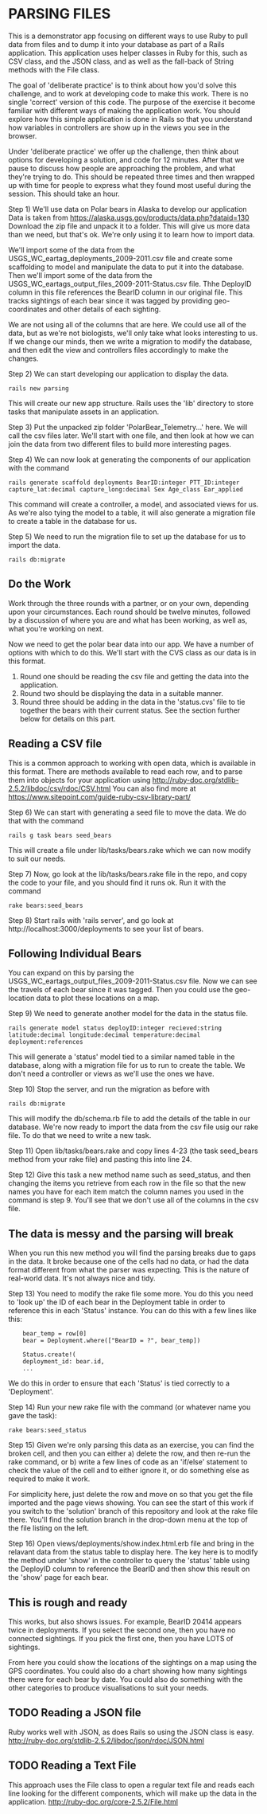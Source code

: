 # PARSING FILES

This is a demonstrator app focusing on different ways to use Ruby to pull data from files and to dump it into your database as part of a Rails application. This application uses helper classes in Ruby for this, such as CSV class, and the JSON class, and as well as the fall-back of String methods with the File class.

The goal of 'deliberate practice' is to think about how you'd solve this challenge, and to work at developing code to make this work. There is no single 'correct' version of this code. The purpose of the exercise it become familiar with different ways of making the application work. You should explore how this simple application is done in Rails so that you understand how variables in controllers are show up in the views you see in the browser.

Under 'deliberate practice' we offer up the challenge, then think about options for developing a solution, and code for 12 minutes. After that we pause to discuss how people are approaching the problem, and what they're trying to do. This should be repeated three times and then wrapped up with time for people to express what they found most useful during the session. This should take an hour.

Step 1) We'll use data on Polar bears in Alaska to develop our application
Data is taken from https://alaska.usgs.gov/products/data.php?dataid=130 Download the zip file and unpack it to a folder. This will give us more data than we need, but that's ok. We're only using it to learn how to import data.

We'll import some of the data from the USGS_WC_eartag_deployments_2009-2011.csv file and create some scaffolding to model and manipulate the data to put it into the database. Then we'll import some of the data from the USGS_WC_eartags_output_files_2009-2011-Status.csv file. Thhe DeployID column in this file references the BearID column in our original file. This tracks sightings of each bear since it was tagged by providing geo-coordinates and other details of each sighting.

We are not using all of the columns that are here. We could use all of the data, but as we're not biologists, we'll only take what looks interesting to us. If we change our minds, then we write a migration to modify the database, and then edit the view and controllers files accordingly to make the changes. 

Step 2) We can start developing our application to display the data.

    rails new parsing

This will create our new app structure. Rails uses the 'lib' directory to store tasks that manipulate assets in an application. 

Step 3) Put the unpacked zip folder 'PolarBear_Telemetry...' here. We will call the csv files later. We'll start with one file, and then look at how we can join the data from two different files to build more interesting pages.

Step 4) We can now look at generating the components of our application with the command

    rails generate scaffold deployments BearID:integer PTT_ID:integer capture_lat:decimal capture_long:decimal Sex Age_class Ear_applied

This command will create a controller, a model, and associated views for us. As we're also tying the model to a table, it will also generate a migration file to create a table in the database for us. 

Step 5) We need to run the migration file to set up the database for us to import the data.

    rails db:migrate
 
## Do the Work 
Work through the three rounds with a partner, or on your own, depending upon your circumstances. Each round should be twelve minutes, followed by a discussion of where you are and what has been working, as well as, what you're working on next.

Now we need to get the polar bear data into our app. We have a number of options with which to do this. We'll start with the CVS class as our data is in this format.

1. Round one should be reading the csv file and getting the data into the application.
2. Round two should be displaying the data in a suitable manner.
3. Round three should be adding in the data in the 'status.cvs' file to tie together the bears with their current status. See the section further below for details on this part.

## Reading a CSV file
This is a common approach to working with open data, which is available in this format. There are methods available to read each row, and to parse them into objects for your application using http://ruby-doc.org/stdlib-2.5.2/libdoc/csv/rdoc/CSV.html You can also find more at https://www.sitepoint.com/guide-ruby-csv-library-part/

Step 6) We can start with generating a seed file to move the data. We do that with the command

    rails g task bears seed_bears

This will create a file under lib/tasks/bears.rake which we can now modify to suit our needs.

Step 7) Now, go look at the lib/tasks/bears.rake file in the repo, and copy the code to your file, and you should find it runs ok. Run it with the command

    rake bears:seed_bears

Step 8) Start rails with 'rails server', and go look at http://localhost:3000/deployments to see your list of bears.

## Following Individual Bears
You can expand on this by parsing the USGS_WC_eartags_output_files_2009-2011-Status.csv file. Now we can see the travels of each bear since it was tagged. Then you could use the geo-location data to plot these locations on a map.

Step 9) We need to generate another model for the data in the status file.

    rails generate model status deployID:integer recieved:string latitude:decimal longitude:decimal temperature:decimal deployment:references

This will generate a 'status' model tied to a similar named table in the database, along with a migration file for us to run to create the table. We don't need a controller or views as we'll use the ones we have. 

Step 10) Stop the server, and run the migration as before with 

    rails db:migrate

This will modify the db/schema.rb file to add the details of the table in our database. We're now ready to import the data from the csv file usig our rake file. To do that we need to write a new task.

Step 11) Open lib/tasks/bears.rake and copy lines 4-23 (the task seed_bears method from your rake file) and pasting this into line 24.

Step 12) Give this task a new method name such as seed_status, and then changing the items you retrieve from each row in the file so that the new names you have for each item match the column names you used in the command is step 9. You'll see that we don't use all of the columns in the csv file.

## The data is messy and the parsing will break

When you run this new method you will find the parsing breaks due to gaps in the data. It broke because one of the cells had no data, or had the data format different from what the parser was expecting. This is the nature of real-world data. It's not always nice and tidy.

Step 13) You need to modify the rake file some more. You do this you need to 'look up' the ID of each bear in the Deployment table in order to reference this in each 'Status' instance. You can do this with a few lines like this:

        bear_temp = row[0]
        bear = Deployment.where(["BearID = ?", bear_temp])
        
        Status.create!(
        deployment_id: bear.id,
        ...
We do this in order to ensure that each 'Status' is tied correctly to a 'Deployment'.

Step 14) Run your new rake file with the command (or whatever name you gave the task):

    rake bears:seed_status

Step 15) Given we're only parsing this data as an exercise, you can find the broken cell, and then you can either a) delete the row, and then re-run the rake command, or b) write a few lines of code as an 'if/else' statement to check the value of the cell and to either ignore it, or do something else as required to make it work. 

For simplicity here, just delete the row and move on so that you get the file imported and the page views showing. You can see the start of this work if you switch to the 'solution' branch of this repository and look at the rake file there. You'll find the solution branch in the drop-down menu at the top of the file listing on the left.

Step 16) Open views/deployments/show.index.html.erb file and bring in the relavant data from the status table to display here. The key here is to modify the method under 'show' in the controller to query the 'status' table using the DeployID column to reference the BearID and then show this result on the 'show' page for each bear.

## This is rough and ready

This works, but also shows issues. For example, BearID 20414 appears twice in deployments. If you select the second one, then you have no connected sightings. If you pick the first one, then you have LOTS of sightings. 

From here you could show the locations of the sightings on a map using the GPS coordinates. You could also do a chart showing how many sightings there were for each bear by date. You could also do something with the other categories to produce visualisations to suit your needs.

##  TODO Reading a JSON file
Ruby works well with JSON, as does Rails so using the JSON class is easy. http://ruby-doc.org/stdlib-2.5.2/libdoc/json/rdoc/JSON.html

## TODO Reading a Text File
This approach uses the File class to open a regular text file and reads each line looking for the different components, which will make up the data in the application. http://ruby-doc.org/core-2.5.2/File.html
